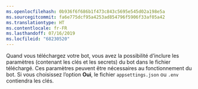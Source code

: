 ```yaml
---
ms.openlocfilehash: 0b936f6f686b1f473c843c5695e545d02a198e5a
ms.sourcegitcommit: fa6e775dcf95a4253ad854796f5906f33af05a42
ms.translationtype: HT
ms.contentlocale: fr-FR
ms.lasthandoff: 07/16/2019
ms.locfileid: "68230520"
---
```

Quand vous téléchargez votre bot, vous avez la possibilité d’inclure les paramètres (contenant les clés et les secrets) du bot dans le fichier téléchargé. Ces paramètres peuvent être nécessaires au fonctionnement du bot. Si vous choisissez l’option **Oui**, le fichier `appsettings.json` ou `.env` contiendra les clés.
